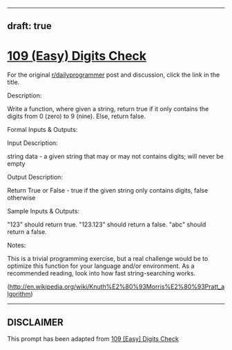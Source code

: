 ---
draft: true
----

# [109 (Easy) Digits Check](https://www.reddit.com/r/dailyprogrammer/comments/12csk7/10302012_challenge_109_easy_digits_check/)

For the original [r/dailyprogrammer](https://www.reddit.com/r/dailyprogrammer/) post and discussion, click the link in the title.

Description:

Write a function, where given a string, return true if it only contains the digits from 0 (zero) to 9 (nine). Else, return false.

Formal Inputs & Outputs:

Input Description:

string data - a given string that may or may not contains digits; will never be empty

Output Description:

Return True or False - true if the given string only contains digits, false otherwise

Sample Inputs & Outputs:

"123" should return  true. "123.123" should return a false. "abc" should return a false.

Notes:

This is a trivial programming exercise, but a real challenge would be to optimize this function for your language and/or environment. As a recommended reading, look into how fast string-searching works.

(http://en.wikipedia.org/wiki/Knuth%E2%80%93Morris%E2%80%93Pratt_algorithm)

----
## **DISCLAIMER**
This prompt has been adapted from [109 [Easy] Digits Check](https://www.reddit.com/r/dailyprogrammer/comments/12csk7/10302012_challenge_109_easy_digits_check/
)
